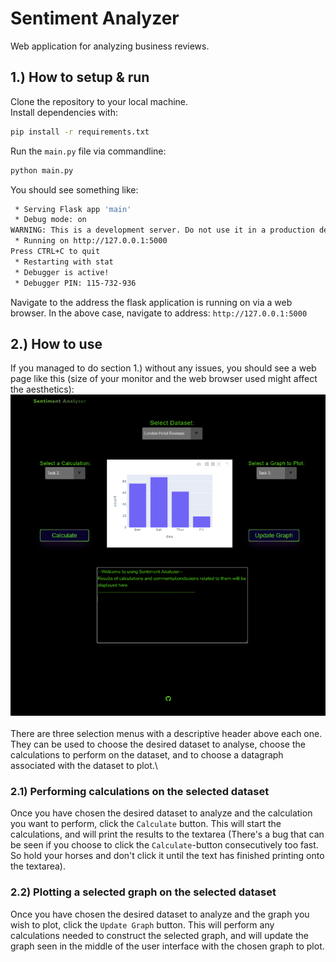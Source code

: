 # Sentiment Analyzer
Web application for analyzing business reviews.

## 1.) How to setup & run
Clone the repository to your local machine.\
Install dependencies with:
```sh
pip install -r requirements.txt
```
Run the `main.py` file via commandline:
```sh
python main.py
```
You should see something like:
```sh
 * Serving Flask app 'main'
 * Debug mode: on
WARNING: This is a development server. Do not use it in a production deployment. Use a production WSGI server instead.
 * Running on http://127.0.0.1:5000
Press CTRL+C to quit
 * Restarting with stat
 * Debugger is active!
 * Debugger PIN: 115-732-936
```
Navigate to the address the flask application is running on via a web browser. In the above case, navigate to address: `http://127.0.0.1:5000`

## 2.) How to use
If you managed to do section 1.) without any issues, you should see a web page like this (size of your monitor and the web browser used might affect the aesthetics):\
![plot](./static/assets/sentan_2.png)
\
\
There are three selection menus with a descriptive header above each one. They can be used to choose the desired dataset to analyse, choose the calculations to perform on the dataset, and to choose a datagraph associated with the dataset to plot.\
### 2.1) Performing calculations on the selected dataset
Once you have chosen the desired dataset to analyze and the calculation you want to perform, click the `Calculate` button. This will start the calculations, and will print the results to the textarea (There's a bug that can be seen if you choose to click the `Calculate`-button consecutively too fast. So hold your horses and don't click it until the text has finished printing onto the textarea).
### 2.2) Plotting a selected graph on the selected dataset
Once you have chosen the desired dataset to analyze and the graph you wish to plot, click the `Update Graph` button. This will perform any calculations needed to construct the selected graph, and will update the graph seen in the middle of the user interface with the chosen graph to plot.
